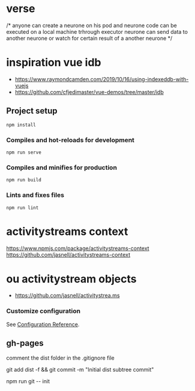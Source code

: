 # verse
/* anyone can create a neurone on his pod and
neurone code can be executed on a local machine trhrough executor
neurone can send data to another neurone or watch for certain result of a another neurone
*/


# inspiration vue idb
- https://www.raymondcamden.com/2019/10/16/using-indexeddb-with-vuejs
- https://github.com/cfjedimaster/vue-demos/tree/master/idb



## Project setup
```
npm install
```

### Compiles and hot-reloads for development
```
npm run serve
```

### Compiles and minifies for production
```
npm run build
```

### Lints and fixes files
```
npm run lint
```
# activitystreams context
https://www.npmjs.com/package/activitystreams-context
https://github.com/jasnell/activitystreams-context

# ou activitystream objects
- https://github.com/jasnell/activitystrea.ms




### Customize configuration
See [Configuration Reference](https://cli.vuejs.org/config/).

## gh-pages

comment the dist folder in the .gitignore file

git add dist -f && git commit -m "Initial dist subtree commit"

npm run git -- init
